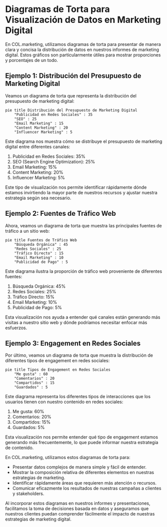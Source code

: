 # Diagramas de Torta para Visualización de Datos en Marketing Digital

En COL.marketing, utilizamos diagramas de torta para presentar de manera clara y concisa la distribución de datos en nuestros informes de marketing digital. Estos gráficos son particularmente útiles para mostrar proporciones y porcentajes de un todo.

## Ejemplo 1: Distribución del Presupuesto de Marketing Digital

Veamos un diagrama de torta que representa la distribución del presupuesto de marketing digital:

```mermaid
pie title Distribución del Presupuesto de Marketing Digital
    "Publicidad en Redes Sociales" : 35
    "SEO" : 25
    "Email Marketing" : 15
    "Content Marketing" : 20
    "Influencer Marketing" : 5
```

Este diagrama nos muestra cómo se distribuye el presupuesto de marketing digital entre diferentes canales:

1. Publicidad en Redes Sociales: 35%
2. SEO (Search Engine Optimization): 25%
3. Email Marketing: 15%
4. Content Marketing: 20%
5. Influencer Marketing: 5%

Este tipo de visualización nos permite identificar rápidamente dónde estamos invirtiendo la mayor parte de nuestros recursos y ajustar nuestra estrategia según sea necesario.

## Ejemplo 2: Fuentes de Tráfico Web

Ahora, veamos un diagrama de torta que muestra las principales fuentes de tráfico a un sitio web:

```mermaid
pie title Fuentes de Tráfico Web
    "Búsqueda Orgánica" : 45
    "Redes Sociales" : 25
    "Tráfico Directo" : 15
    "Email Marketing" : 10
    "Publicidad de Pago" : 5
```

Este diagrama ilustra la proporción de tráfico web proveniente de diferentes fuentes:

1. Búsqueda Orgánica: 45%
2. Redes Sociales: 25%
3. Tráfico Directo: 15%
4. Email Marketing: 10%
5. Publicidad de Pago: 5%

Esta visualización nos ayuda a entender qué canales están generando más visitas a nuestro sitio web y dónde podríamos necesitar enfocar más esfuerzos.

## Ejemplo 3: Engagement en Redes Sociales

Por último, veamos un diagrama de torta que muestra la distribución de diferentes tipos de engagement en redes sociales:

```mermaid
pie title Tipos de Engagement en Redes Sociales
    "Me gusta" : 60
    "Comentarios" : 20
    "Compartidos" : 15
    "Guardados" : 5
```

Este diagrama representa los diferentes tipos de interacciones que los usuarios tienen con nuestro contenido en redes sociales:

1. Me gusta: 60%
2. Comentarios: 20%
3. Compartidos: 15%
4. Guardados: 5%

Esta visualización nos permite entender qué tipo de engagement estamos generando más frecuentemente, lo que puede informar nuestra estrategia de contenido.

En COL.marketing, utilizamos estos diagramas de torta para:

- Presentar datos complejos de manera simple y fácil de entender.
- Mostrar la composición relativa de diferentes elementos en nuestras estrategias de marketing.
- Identificar rápidamente áreas que requieren más atención o recursos.
- Comunicar eficazmente los resultados de nuestras campañas a clientes y stakeholders.

Al incorporar estos diagramas en nuestros informes y presentaciones, facilitamos la toma de decisiones basada en datos y aseguramos que nuestros clientes puedan comprender fácilmente el impacto de nuestras estrategias de marketing digital.
